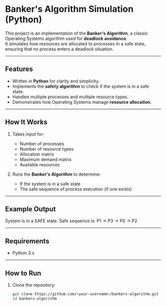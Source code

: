 
# Banker's Algorithm Simulation (Python)

This project is an implementation of the **Banker's Algorithm**, a classic Operating Systems algorithm used for **deadlock avoidance**.  
It simulates how resources are allocated to processes in a safe state, ensuring that no process enters a deadlock situation.

---

## Features
- Written in **Python** for clarity and simplicity.  
- Implements the **safety algorithm** to check if the system is in a safe state.  
- Handles multiple processes and multiple resource types.  
- Demonstrates how Operating Systems manage **resource allocation**.  

---

## How It Works
1. Takes input for:
   - Number of processes  
   - Number of resource types  
   - Allocation matrix  
   - Maximum demand matrix  
   - Available resources  

2. Runs the **Banker's Algorithm** to determine:
   - If the system is in a safe state  
   - The safe sequence of process execution (if one exists)  

---

## Example Output
System is in a SAFE state.
Safe sequence is: P1 -> P3 -> P0 -> P2


---

## Requirements
- Python 3.x  

---

## How to Run
1. Clone the repository:  
   ```bash
   git clone https://github.com/<your-username>/bankers-algorithm.git
   cd bankers-algorithm
